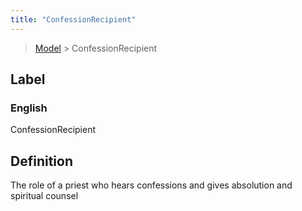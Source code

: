 ```yaml
---
title: "ConfessionRecipient"
---
```


> [Model](../../) > ConfessionRecipient

## Label

### English
ConfessionRecipient


## Definition
The role of a priest who hears confessions and gives absolution and spiritual counsel 


    
